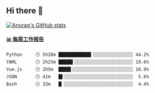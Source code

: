 ## Hi there 👋

[![Anurag's GitHub stats](https://github-readme-stats-orilights.vercel.app/api?username=orilights)](https://github.com/anuraghazra/github-readme-stats)

<!--
**OriLight152/OriLight152** is a ✨ _special_ ✨ repository because its `README.md` (this file) appears on your GitHub profile.

Here are some ideas to get you started:

- 🔭 I’m currently working on ...
- 🌱 I’m currently learning ...
- 👯 I’m looking to collaborate on ...
- 🤔 I’m looking for help with ...
- 💬 Ask me about ...
- 📫 How to reach me: ...
- 😄 Pronouns: ...
- ⚡ Fun fact: ...
-->

<!-- waka-box start -->
#### <a href="https://gist.github.com/92c8d5b388768c10efcba86e82b7c4fb" target="_blank">📊 每周工作报告</a>
```text
Python     🕓 5h28m ████████████▎░░░░░░░░░░░░░░░ 44.2%
YAML       🕓 2h25m █████▍░░░░░░░░░░░░░░░░░░░░░░ 19.6%
Vue.js     🕓 2h5m  ████▋░░░░░░░░░░░░░░░░░░░░░░░ 16.9%
JSON       🕓 41m   █▌░░░░░░░░░░░░░░░░░░░░░░░░░░  5.6%
Bash       🕓 32m   █▏░░░░░░░░░░░░░░░░░░░░░░░░░░  4.4%
```
<!-- Powered by https://github.com/journey-ad/waka-box-go . -->
<!-- waka-box end -->

